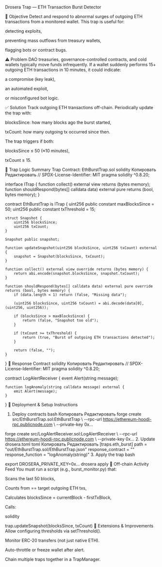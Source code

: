 Drosera Trap — ETH Transaction Burst Detector

🎯 Objective
Detect and respond to abnormal surges of outgoing ETH transactions from a monitored wallet. This trap is useful for:

detecting exploits,

preventing mass outflows from treasury wallets,

flagging bots or contract bugs.

⚠️ Problem
DAO treasuries, governance-controlled contracts, and cold wallets typically move funds infrequently.
If a wallet suddenly performs 15+ outgoing ETH transactions in 10 minutes, it could indicate:

a compromise (key leak),

an automated exploit,

or misconfigured bot logic.

✅ Solution
Track outgoing ETH transactions off-chain.
Periodically update the trap with:

blocksSince: how many blocks ago the burst started,

txCount: how many outgoing tx occurred since then.

The trap triggers if both:

blocksSince ≤ 50 (≈10 minutes),

txCount ≥ 15.

🧠 Trap Logic Summary
Trap Contract: EthBurstTrap.sol
solidity
Копировать
Редактировать
// SPDX-License-Identifier: MIT
pragma solidity ^0.8.20;

interface ITrap {
    function collect() external view returns (bytes memory);
    function shouldRespond(bytes[] calldata data) external pure returns (bool, bytes memory);
}

contract EthBurstTrap is ITrap {
    uint256 public constant maxBlocksSince = 50;
    uint256 public constant txThreshold = 15;

    struct Snapshot {
        uint256 blocksSince;
        uint256 txCount;
    }

    Snapshot public snapshot;

    function updateSnapshot(uint256 blocksSince, uint256 txCount) external {
        snapshot = Snapshot(blocksSince, txCount);
    }

    function collect() external view override returns (bytes memory) {
        return abi.encode(snapshot.blocksSince, snapshot.txCount);
    }

    function shouldRespond(bytes[] calldata data) external pure override returns (bool, bytes memory) {
        if (data.length < 1) return (false, "Missing data");

        (uint256 blocksSince, uint256 txCount) = abi.decode(data[0], (uint256, uint256));

        if (blocksSince > maxBlocksSince) {
            return (false, "Snapshot too old");
        }

        if (txCount >= txThreshold) {
            return (true, "Burst of outgoing ETH transactions detected");
        }

        return (false, "");
    }
}
📢 Response Contract
solidity
Копировать
Редактировать
// SPDX-License-Identifier: MIT
pragma solidity ^0.8.20;

contract LogAlertReceiver {
    event Alert(string message);

    function logAnomaly(string calldata message) external {
        emit Alert(message);
    }
}
🚀 Deployment & Setup Instructions
1. Deploy contracts
bash
Копировать
Редактировать
forge create src/EthBurstTrap.sol:EthBurstTrap \\
  --rpc-url https://ethereum-hoodi-rpc.publicnode.com \\
  --private-key 0x...

forge create src/LogAlertReceiver.sol:LogAlertReceiver \\
  --rpc-url https://ethereum-hoodi-rpc.publicnode.com \\
  --private-key 0x...
2. Update drosera.toml
toml
Копировать
Редактировать
[traps.eth_burst]
path = "out/EthBurstTrap.sol/EthBurstTrap.json"
response_contract = "<LogAlertReceiver address>"
response_function = "logAnomaly(string)"
3. Apply the trap
bash

export DROSERA_PRIVATE_KEY=0x...
drosera apply
🧪 Off-chain Activity Feed
You must run a script (e.g., burst_monitor.py) that:

Scans the last 50 blocks,

Counts from == target outgoing ETH txs,

Calculates blocksSince = currentBlock - firstTxBlock,

Calls:

solidity

trap.updateSnapshot(blocksSince, txCount)
🧩 Extensions & Improvements
Allow configuring thresholds via setThreshold().

Monitor ERC-20 transfers (not just native ETH).

Auto-throttle or freeze wallet after alert.

Chain multiple traps together in a TrapManager.
